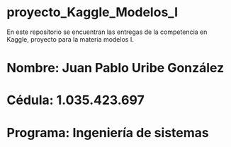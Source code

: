 # proyecto_Kaggle_Modelos_I
En este repositorio se encuentran las entregas de la competencia en Kaggle, proyecto para la materia modelos I.

# Nombre: Juan Pablo Uribe González
# Cédula: 1.035.423.697
# Programa: Ingeniería de sistemas
